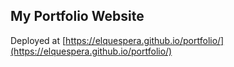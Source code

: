 ## My Portfolio Website

Deployed at [https://elquespera.github.io/portfolio/](https://elquespera.github.io/portfolio/)